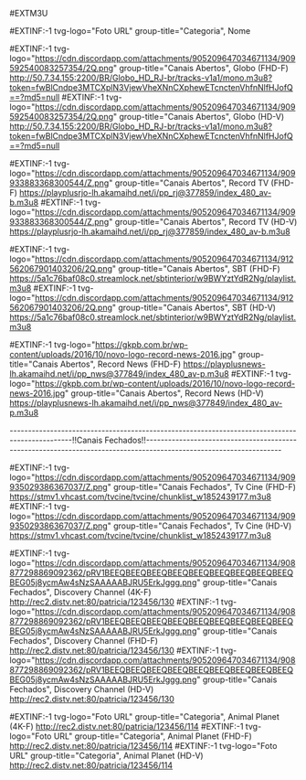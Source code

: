 #EXTM3U

#EXTINF:-1 tvg-logo="Foto URL" group-title="Categoria", Nome


#EXTINF:-1 tvg-logo="https://cdn.discordapp.com/attachments/905209647034671134/909592540083257354/2Q.png" group-title="Canais Abertos", Globo (FHD-F)
http://50.7.34.155:2200/BR/Globo_HD_RJ-br/tracks-v1a1/mono.m3u8?token=fwBlCndpe3MTCXplN3VjewVheXNnCXphewETcnctenVhfnNlfHJofQ==?md5=null
#EXTINF:-1 tvg-logo="https://cdn.discordapp.com/attachments/905209647034671134/909592540083257354/2Q.png" group-title="Canais Abertos", Globo (HD-V)
http://50.7.34.155:2200/BR/Globo_HD_RJ-br/tracks-v1a1/mono.m3u8?token=fwBlCndpe3MTCXplN3VjewVheXNnCXphewETcnctenVhfnNlfHJofQ==?md5=null


#EXTINF:-1 tvg-logo="https://cdn.discordapp.com/attachments/905209647034671134/909933883368300544/Z.png" group-title="Canais Abertos", Record TV (FHD-F)
https://playplusrjo-lh.akamaihd.net/i/pp_rj@377859/index_480_av-b.m3u8
#EXTINF:-1 tvg-logo="https://cdn.discordapp.com/attachments/905209647034671134/909933883368300544/Z.png" group-title="Canais Abertos", Record TV (HD-V)
https://playplusrjo-lh.akamaihd.net/i/pp_rj@377859/index_480_av-b.m3u8


#EXTINF:-1 tvg-logo="https://cdn.discordapp.com/attachments/905209647034671134/912562067901403206/2Q.png" group-title="Canais Abertos", SBT (FHD-F)
https://5a1c76baf08c0.streamlock.net/sbtinterior/w9BWYztYdR2Ng/playlist.m3u8
#EXTINF:-1 tvg-logo="https://cdn.discordapp.com/attachments/905209647034671134/912562067901403206/2Q.png" group-title="Canais Abertos", SBT (HD-V)
https://5a1c76baf08c0.streamlock.net/sbtinterior/w9BWYztYdR2Ng/playlist.m3u8


#EXTINF:-1 tvg-logo="https://gkpb.com.br/wp-content/uploads/2016/10/novo-logo-record-news-2016.jpg" group-title="Canais Abertos", Record News (FHD-F)
https://playplusnews-lh.akamaihd.net/i/pp_nws@377849/index_480_av-p.m3u8
#EXTINF:-1 tvg-logo="https://gkpb.com.br/wp-content/uploads/2016/10/novo-logo-record-news-2016.jpg" group-title="Canais Abertos", Record News (HD-V)
https://playplusnews-lh.akamaihd.net/i/pp_nws@377849/index_480_av-p.m3u8





-----------------------------------------------------------------------------------------------!!Canais Fechados!!-------------------------------------------------------------------------------------------------------------------





#EXTINF:-1 tvg-logo="https://cdn.discordapp.com/attachments/905209647034671134/909935029386367037/Z.png" group-title="Canais Fechados", Tv Cine (FHD-F)
https://stmv1.vhcast.com/tvcine/tvcine/chunklist_w1852439177.m3u8
#EXTINF:-1 tvg-logo="https://cdn.discordapp.com/attachments/905209647034671134/909935029386367037/Z.png" group-title="Canais Fechados", Tv Cine (HD-V)
https://stmv1.vhcast.com/tvcine/tvcine/chunklist_w1852439177.m3u8

#EXTINF:-1 tvg-logo="https://cdn.discordapp.com/attachments/905209647034671134/908877298869092362/pRV1BEEQBEEQBEEQBEEQBEEQBEEQBEEQBEEQBEEQBEG05j8ycmAw4sNzSAAAAABJRU5ErkJggg.png" group-title="Canais Fechados", Discovery Channel (4K-F)
http://rec2.distv.net:80/patricia/123456/130
#EXTINF:-1 tvg-logo="https://cdn.discordapp.com/attachments/905209647034671134/908877298869092362/pRV1BEEQBEEQBEEQBEEQBEEQBEEQBEEQBEEQBEEQBEG05j8ycmAw4sNzSAAAAABJRU5ErkJggg.png" group-title="Canais Fechados", Discovery Channel (FHD-F)
http://rec2.distv.net:80/patricia/123456/130
#EXTINF:-1 tvg-logo="https://cdn.discordapp.com/attachments/905209647034671134/908877298869092362/pRV1BEEQBEEQBEEQBEEQBEEQBEEQBEEQBEEQBEEQBEG05j8ycmAw4sNzSAAAAABJRU5ErkJggg.png" group-title="Canais Fechados", Discovery Channel (HD-V)
http://rec2.distv.net:80/patricia/123456/130


#EXTINF:-1 tvg-logo="Foto URL" group-title="Categoria", Animal Planet (4K-F)
http://rec2.distv.net:80/patricia/123456/114
#EXTINF:-1 tvg-logo="Foto URL" group-title="Categoria", Animal Planet (FHD-F)
http://rec2.distv.net:80/patricia/123456/114
#EXTINF:-1 tvg-logo="Foto URL" group-title="Categoria", Animal Planet (HD-V)
http://rec2.distv.net:80/patricia/123456/114



